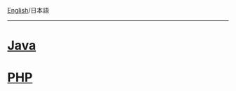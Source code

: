 [English](https://github.com/aegif/NemakiWare/wiki/Development:-CMIS-API)/日本語
***
# [Java](https://github.com/aegif/NemakiWare/wiki/%E9%96%8B%E7%99%BA:-CMIS-API%28Java%29)
# [PHP](https://github.com/aegif/NemakiWare/wiki/%E9%96%8B%E7%99%BA:-CMIS-API%28PHP%29)